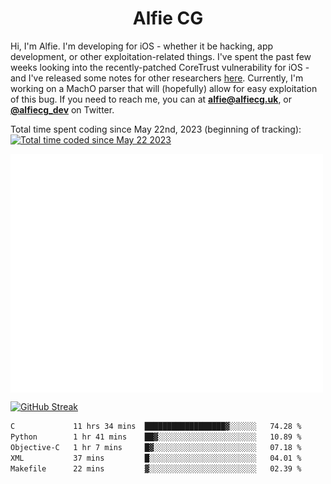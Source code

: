 <h1 align="center">Alfie CG</h1>

Hi, I'm Alfie. I'm developing for iOS - whether it be hacking, app development, or other exploitation-related things. I've spent the past few weeks looking into the recently-patched CoreTrust vulnerability for iOS - and I've released some notes for other researchers [here](https://gist.github.com/alfiecg24/bf91f3cb05254b2f5679d5ccdc4c87ef). Currently, I'm working on a MachO parser that will (hopefully) allow for easy exploitation of this bug. If you need to reach me, you can at **alfie@alfiecg.uk**, or **[@alfiecg_dev](https://twitter.com/alfiecg_dev)** on Twitter.

Total time spent coding since May 22nd, 2023 (beginning of tracking): <a href="https://wakatime.com/@61592169-b9cf-4af8-b6fa-8ac7d4369b01"><img src="https://wakatime.com/badge/user/61592169-b9cf-4af8-b6fa-8ac7d4369b01.svg" alt="Total time coded since May 22 2023" /></a>


<img align="center" src="/github-metrics.svg" alt="Metrics" width="500">

[![GitHub Streak](https://streak-stats.demolab.com/?user=alfiecg24)](https://git.io/streak-stats)

<!--START_SECTION:waka-->

```txt
C             11 hrs 34 mins  ██████████████████▓░░░░░░   74.28 %
Python        1 hr 41 mins    ██▓░░░░░░░░░░░░░░░░░░░░░░   10.89 %
Objective-C   1 hr 7 mins     █▓░░░░░░░░░░░░░░░░░░░░░░░   07.18 %
XML           37 mins         █░░░░░░░░░░░░░░░░░░░░░░░░   04.01 %
Makefile      22 mins         ▓░░░░░░░░░░░░░░░░░░░░░░░░   02.39 %
```

<!--END_SECTION:waka-->
